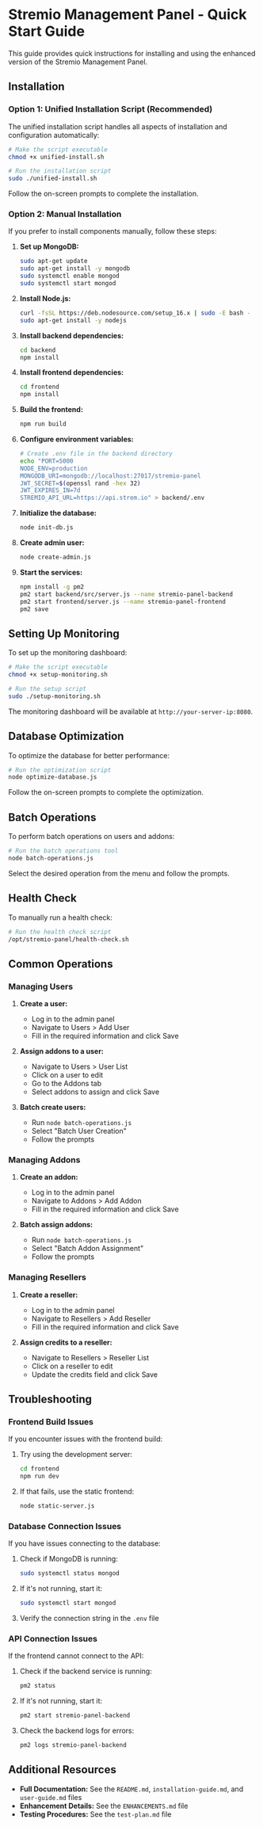 # Stremio Management Panel - Quick Start Guide

This guide provides quick instructions for installing and using the enhanced version of the Stremio Management Panel.

## Installation

### Option 1: Unified Installation Script (Recommended)

The unified installation script handles all aspects of installation and configuration automatically:

```bash
# Make the script executable
chmod +x unified-install.sh

# Run the installation script
sudo ./unified-install.sh
```

Follow the on-screen prompts to complete the installation.

### Option 2: Manual Installation

If you prefer to install components manually, follow these steps:

1. **Set up MongoDB:**
   ```bash
   sudo apt-get update
   sudo apt-get install -y mongodb
   sudo systemctl enable mongod
   sudo systemctl start mongod
   ```

2. **Install Node.js:**
   ```bash
   curl -fsSL https://deb.nodesource.com/setup_16.x | sudo -E bash -
   sudo apt-get install -y nodejs
   ```

3. **Install backend dependencies:**
   ```bash
   cd backend
   npm install
   ```

4. **Install frontend dependencies:**
   ```bash
   cd frontend
   npm install
   ```

5. **Build the frontend:**
   ```bash
   npm run build
   ```

6. **Configure environment variables:**
   ```bash
   # Create .env file in the backend directory
   echo "PORT=5000
   NODE_ENV=production
   MONGODB_URI=mongodb://localhost:27017/stremio-panel
   JWT_SECRET=$(openssl rand -hex 32)
   JWT_EXPIRES_IN=7d
   STREMIO_API_URL=https://api.strem.io" > backend/.env
   ```

7. **Initialize the database:**
   ```bash
   node init-db.js
   ```

8. **Create admin user:**
   ```bash
   node create-admin.js
   ```

9. **Start the services:**
   ```bash
   npm install -g pm2
   pm2 start backend/src/server.js --name stremio-panel-backend
   pm2 start frontend/server.js --name stremio-panel-frontend
   pm2 save
   ```

## Setting Up Monitoring

To set up the monitoring dashboard:

```bash
# Make the script executable
chmod +x setup-monitoring.sh

# Run the setup script
sudo ./setup-monitoring.sh
```

The monitoring dashboard will be available at `http://your-server-ip:8080`.

## Database Optimization

To optimize the database for better performance:

```bash
# Run the optimization script
node optimize-database.js
```

Follow the on-screen prompts to complete the optimization.

## Batch Operations

To perform batch operations on users and addons:

```bash
# Run the batch operations tool
node batch-operations.js
```

Select the desired operation from the menu and follow the prompts.

## Health Check

To manually run a health check:

```bash
# Run the health check script
/opt/stremio-panel/health-check.sh
```

## Common Operations

### Managing Users

1. **Create a user:**
   - Log in to the admin panel
   - Navigate to Users > Add User
   - Fill in the required information and click Save

2. **Assign addons to a user:**
   - Navigate to Users > User List
   - Click on a user to edit
   - Go to the Addons tab
   - Select addons to assign and click Save

3. **Batch create users:**
   - Run `node batch-operations.js`
   - Select "Batch User Creation"
   - Follow the prompts

### Managing Addons

1. **Create an addon:**
   - Log in to the admin panel
   - Navigate to Addons > Add Addon
   - Fill in the required information and click Save

2. **Batch assign addons:**
   - Run `node batch-operations.js`
   - Select "Batch Addon Assignment"
   - Follow the prompts

### Managing Resellers

1. **Create a reseller:**
   - Log in to the admin panel
   - Navigate to Resellers > Add Reseller
   - Fill in the required information and click Save

2. **Assign credits to a reseller:**
   - Navigate to Resellers > Reseller List
   - Click on a reseller to edit
   - Update the credits field and click Save

## Troubleshooting

### Frontend Build Issues

If you encounter issues with the frontend build:

1. Try using the development server:
   ```bash
   cd frontend
   npm run dev
   ```

2. If that fails, use the static frontend:
   ```bash
   node static-server.js
   ```

### Database Connection Issues

If you have issues connecting to the database:

1. Check if MongoDB is running:
   ```bash
   sudo systemctl status mongod
   ```

2. If it's not running, start it:
   ```bash
   sudo systemctl start mongod
   ```

3. Verify the connection string in the `.env` file

### API Connection Issues

If the frontend cannot connect to the API:

1. Check if the backend service is running:
   ```bash
   pm2 status
   ```

2. If it's not running, start it:
   ```bash
   pm2 start stremio-panel-backend
   ```

3. Check the backend logs for errors:
   ```bash
   pm2 logs stremio-panel-backend
   ```

## Additional Resources

- **Full Documentation:** See the `README.md`, `installation-guide.md`, and `user-guide.md` files
- **Enhancement Details:** See the `ENHANCEMENTS.md` file
- **Testing Procedures:** See the `test-plan.md` file
